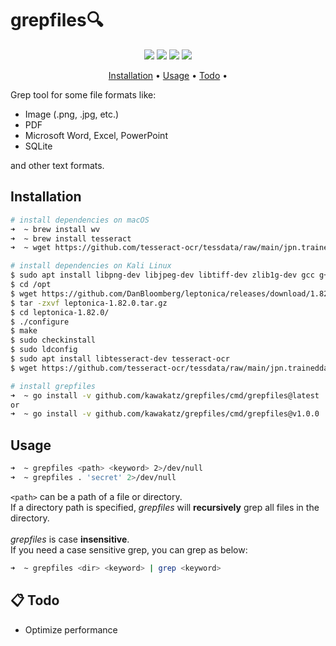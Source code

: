 # grepfiles🔍
<p align="center">
<a href="https://opensource.org/licenses/MIT"><img src="https://img.shields.io/badge/license-MIT-_red.svg"></a>
<a href="https://github.com/kawakatz/grepfiles/issues"><img src="https://img.shields.io/badge/contributions-welcome-brightgreen.svg?style=flat"></a>
<a href="https://goreportcard.com/badge/github.com/kawakatz/grepfiles"><img src="https://goreportcard.com/badge/github.com/kawakatz/grepfiles"></a>
<a href="https://twitter.com/kawakatz"><img src="https://img.shields.io/twitter/follow/kawakatz.svg?logo=twitter"></a>
</p>

<p align="center">
  <a href="#installation">Installation</a> •
  <a href="#usage">Usage</a>  •
  <a href="#-todo">Todo</a>  •
</p>

Grep tool for some file formats like:
- Image (.png, .jpg, etc.)
- PDF
- Microsoft Word, Excel, PowerPoint
- SQLite

and other text formats.

## Installation
```sh
# install dependencies on macOS
➜  ~ brew install wv
➜  ~ brew install tesseract
➜  ~ wget https://github.com/tesseract-ocr/tessdata/raw/main/jpn.traineddata -O /usr/local/share/tessdata/jpn.traineddata # add japanese data

# install dependencies on Kali Linux
$ sudo apt install libpng-dev libjpeg-dev libtiff-dev zlib1g-dev gcc g++ autoconf automake libtool checkinstall
$ cd /opt
$ wget https://github.com/DanBloomberg/leptonica/releases/download/1.82.0/leptonica-1.82.0.tar.gz # download the latest release from GitHub (https://github.com/DanBloomberg/leptonica/)
$ tar -zxvf leptonica-1.82.0.tar.gz
$ cd leptonica-1.82.0/
$ ./configure
$ make
$ sudo checkinstall
$ sudo ldconfig
$ sudo apt install libtesseract-dev tesseract-ocr
$ wget https://github.com/tesseract-ocr/tessdata/raw/main/jpn.traineddata -O /usr/local/share/tessdata/jpn.traineddata # add japanese data

# install grepfiles
➜  ~ go install -v github.com/kawakatz/grepfiles/cmd/grepfiles@latest
or
➜  ~ go install -v github.com/kawakatz/grepfiles/cmd/grepfiles@v1.0.0
```

## Usage
```sh
➜  ~ grepfiles <path> <keyword> 2>/dev/null
➜  ~ grepfiles . 'secret' 2>/dev/null
```

`<path>` can be a path of a file or directory.<br>
If a directory path is specified, *grepfiles* will **recursively** grep all files in the directory.<br>
<br>
*grepfiles* is case **insensitive**.<br>
If you need a case sensitive grep, you can grep as below:
```sh
➜  ~ grepfiles <dir> <keyword> | grep <keyword>
```

## 📋 Todo
- Optimize performance